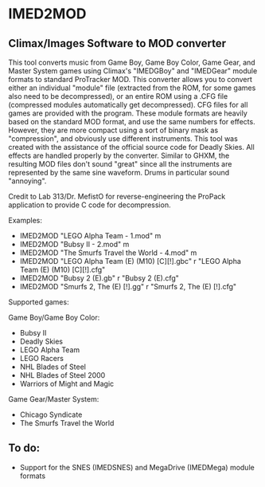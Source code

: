 # IMED2MOD
## Climax/Images Software to MOD converter
This tool converts music from Game Boy, Game Boy Color, Game Gear, and Master System games using Climax's "IMEDGBoy" and "IMEDGear" module formats to standard ProTracker MOD. This converter allows you to convert either an individual "module" file (extracted from the ROM, for some games also need to be decompressed), or an entire ROM using a .CFG file (compressed modules automatically get decompressed). CFG files for all games are provided with the program.
These module formats are heavily based on the standard MOD format, and use the same numbers for effects. However, they are more compact using a sort of binary mask as "compression", and obviously use different instruments. This tool was created with the assistance of the official source code for Deadly Skies.
All effects are handled properly by the converter. Similar to GHXM, the resulting MOD files don't sound "great" since all the instruments are represented by the same sine waveform. Drums in particular sound "annoying".

Credit to Lab 313/Dr. MefistO for reverse-engineering the ProPack application to provide C code for decompression.

Examples:
* IMED2MOD "LEGO Alpha Team - 1.mod" m
* IMED2MOD "Bubsy II - 2.mod" m
* IMED2MOD "The Smurfs Travel the World - 4.mod" m
* IMED2MOD "LEGO Alpha Team (E) (M10) [C][!].gbc" r "LEGO Alpha Team (E) (M10) [C][!].cfg"
* IMED2MOD "Bubsy 2 (E).gb" r "Bubsy 2 (E).cfg"
* IMED2MOD "Smurfs 2, The (E) [!].gg" r "Smurfs 2, The (E) [!].cfg"


Supported games:

Game Boy/Game Boy Color:
* Bubsy II
* Deadly Skies
* LEGO Alpha Team
* LEGO Racers
* NHL Blades of Steel
* NHL Blades of Steel 2000
* Warriors of Might and Magic

Game Gear/Master System:
* Chicago Syndicate
* The Smurfs Travel the World

## To do:
  * Support for the SNES (IMEDSNES) and MegaDrive (IMEDMega) module formats
